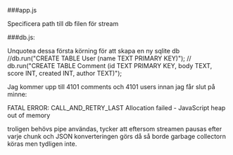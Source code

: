 ###app.js

Specificera path till db filen för stream


###db.js:

Unquotea dessa första körning för att skapa en ny sqlite db
   //db.run("CREATE TABLE User (name TEXT PRIMARY KEY)");
   // db.run("CREATE TABLE Comment (id TEXT PRIMARY KEY, body TEXT, score INT, created INT, author TEXT)");
   
   
Jag kommer upp till 4101 comments och 4101 users innan jag får slut på minne:

FATAL ERROR: CALL_AND_RETRY_LAST Allocation failed - JavaScript heap out of memory

troligen behövs pipe användas, tycker att eftersom streamen pausas efter varje chunk och JSON konverteringen görs då
så borde garbage collectorn köras men tydligen inte. 